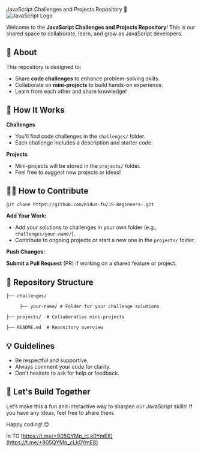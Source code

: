 JavaScript Challenges and Projects Repository 🚀  
![JavaScript Logo](https://upload.wikimedia.org/wikipedia/commons/6/6a/JavaScript-logo.png)

Welcome to the **JavaScript Challenges and Projects Repository**! This is our shared space to collaborate, learn, and grow as JavaScript developers.

## 📝 About

This repository is designed to:

*   Share **code challenges** to enhance problem-solving skills.
*   Collaborate on **mini-projects** to build hands-on experience.
*   Learn from each other and share knowledge!

## 📌 How It Works

**Challenges**

*   You'll find code challenges in the `challenges/` folder.
*   Each challenge includes a description and starter code.

**Projects**

*   Mini-projects will be stored in the `projects/` folder.
*   Feel free to suggest new projects or ideas!

## 👨‍💻 How to Contribute

```plaintext
git clone https://github.com/Kidus-fu/JS-Beginners-.git
```

**Add Your Work:**

*   Add your solutions to challenges in your own folder (e.g., `challenges/your-name/`).
*   Contribute to ongoing projects or start a new one in the `projects/` folder.

**Push Changes:**

**Submit a Pull Request** (PR) if working on a shared feature or project.

## 📂 Repository Structure

```plaintext
├── challenges/  

     ├── your-name/ # Folder for your challenge solutions 

├── projects/  # Collaborative mini-projects 

├── README.md  # Repository overview
```

## 💡 Guidelines

*   Be respectful and supportive.
*   Always comment your code for clarity.
*   Don’t hesitate to ask for help or feedback.

## 🌟 Let's Build Together

Let’s make this a fun and interactive way to sharpen our JavaScript skills! If you have any ideas, feel free to share them.

Happy coding! 😊

In TG [https://t.me/+905QYMp_cLk0YmE8](https://t.me/+905QYMp_cLk0YmE8)
